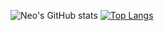 ![Neo's GitHub stats](https://github-readme-stats-one-gules.vercel.app/api?username=Altair200333&hide=contribs,prs&theme=blue-green)
[![Top Langs](https://github-readme-stats-one-gules.vercel.app/api/top-langs/?username=Altair200333&hide=html)](https://github.com/Altair200333/github-readme-stats)

